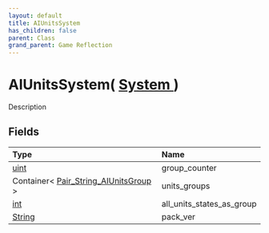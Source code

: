 ```yaml
---
layout: default
title: AIUnitsSystem
has_children: false
parent: Class
grand_parent: Game Reflection
---
```

# AIUnitsSystem( [ System ](/riftbreaker-wiki/docs/game-reflection/classes/system/) )
Description 

## Fields

| Type | Name |
|:----------|:--------------|
| [uint](/riftbreaker-wiki/docs/game-reflection/components/uint/) | group_counter |
| Container< [Pair_String_AIUnitsGroup](/riftbreaker-wiki/docs/game-reflection/classes/pair__string__a_i_units_group/) > | units_groups |
| [int](/riftbreaker-wiki/docs/game-reflection/enums/int/) | all_units_states_as_group |
| [String](/riftbreaker-wiki/docs/game-reflection/components/string/) | pack_ver |

